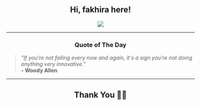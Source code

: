 <h2 align="center"> Hi, fakhira here!</h2>

<p align="center">
<a href="https://github.com/fakhiralkda" alt="github streak"><img src="https://dvst-streak.herokuapp.com/?user=fakhiralkda&theme=tokyonight&fire=DD472C"></a>
</p>

<hr>
<h3 align="center">Quote of The Day</h3>
<p align="center">
<blockquote>
<i>"If you're not failing every now and again, it's a sign you're not doing anything very innovative."</i>
<br>
<b>- Woody Allen</b>
</blockquote>
</p>


<hr>
<h2 align="center">Thank You 🙏🏼</h2>
